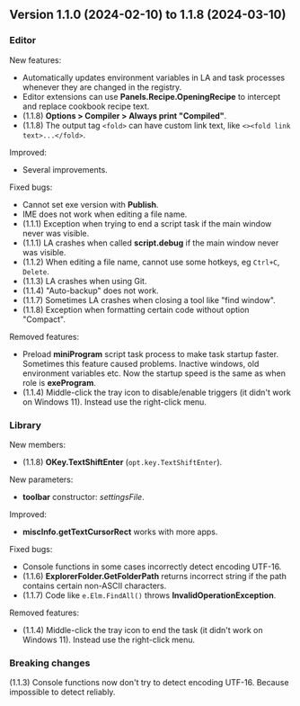 ## Version 1.1.0 (2024-02-10) to 1.1.8 (2024-03-10)

### Editor
New features:
- Automatically updates environment variables in LA and task processes whenever they are changed in the registry.
- Editor extensions can use **Panels.Recipe.OpeningRecipe** to intercept and replace cookbook recipe text.
- (1.1.8) **Options > Compiler > Always print "Compiled"**.
- (1.1.8) The output tag `<fold>` can have custom link text, like `<><fold link text>...</fold>`.

Improved:
- Several improvements.

Fixed bugs:
- Cannot set exe version with **Publish**.
- IME does not work when editing a file name.
- (1.1.1) Exception when trying to end a script task if the main window never was visible.
- (1.1.1) LA crashes when called **script.debug** if the main window never was visible.
- (1.1.2) When editing a file name, cannot use some hotkeys, eg `Ctrl+C`, `Delete`.
- (1.1.3) LA crashes when using Git.
- (1.1.4) "Auto-backup" does not work.
- (1.1.7) Sometimes LA crashes when closing a tool like "find window".
- (1.1.8) Exception when formatting certain code without option "Compact".

Removed features:
- Preload **miniProgram** script task process to make task startup faster. Sometimes this feature caused problems. Inactive windows, old environment variables etc. Now the startup speed is the same as when role is **exeProgram**.
- (1.1.4) Middle-click the tray icon to disable/enable triggers (it didn't work on Windows 11). Instead use the right-click menu.

### Library
New members:
- (1.1.8) **OKey.TextShiftEnter** (`opt.key.TextShiftEnter`).

New parameters:
- **toolbar** constructor: *settingsFile*.

Improved:
- **miscInfo.getTextCursorRect** works with more apps.

Fixed bugs:
- Console functions in some cases incorrectly detect encoding UTF-16.
- (1.1.6) **ExplorerFolder.GetFolderPath** returns incorrect string if the path contains certain non-ASCII characters.
- (1.1.7) Code like `e.Elm.FindAll()` throws **InvalidOperationException**.

Removed features:
- (1.1.4) Middle-click the tray icon to end the task (it didn't work on Windows 11). Instead use the right-click menu.

### Breaking changes
(1.1.3) Console functions now don't try to detect encoding UTF-16. Because impossible to detect reliably.
